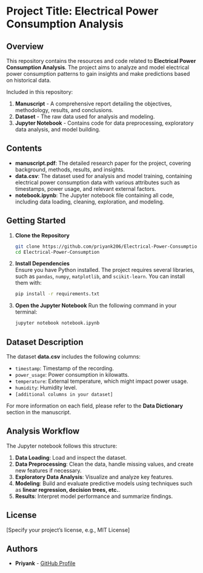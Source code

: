 
# Project Title: Electrical Power Consumption Analysis

## Overview
This repository contains the resources and code related to **Electrical Power Consumption Analysis**. The project aims to analyze and model electrical power consumption patterns to gain insights and make predictions based on historical data.

Included in this repository:
1. **Manuscript** - A comprehensive report detailing the objectives, methodology, results, and conclusions.
2. **Dataset** - The raw data used for analysis and modeling.
3. **Jupyter Notebook** - Contains code for data preprocessing, exploratory data analysis, and model building.

## Contents
- **manuscript.pdf**: The detailed research paper for the project, covering background, methods, results, and insights.
- **data.csv**: The dataset used for analysis and model training, containing electrical power consumption data with various attributes such as timestamps, power usage, and relevant external factors.
- **notebook.ipynb**: The Jupyter notebook file containing all code, including data loading, cleaning, exploration, and modeling.

## Getting Started

1. **Clone the Repository**
   ```bash
   git clone https://github.com/priyank206/Electrical-Power-Consumption.git
   cd Electrical-Power-Consumption
   ```

2. **Install Dependencies**  
   Ensure you have Python installed. The project requires several libraries, such as `pandas`, `numpy`, `matplotlib`, and `scikit-learn`. You can install them with:
   ```bash
   pip install -r requirements.txt
   ```

3. **Open the Jupyter Notebook**
   Run the following command in your terminal:
   ```bash
   jupyter notebook notebook.ipynb
   ```

## Dataset Description
The dataset **data.csv** includes the following columns:
- `timestamp`: Timestamp of the recording.
- `power_usage`: Power consumption in kilowatts.
- `temperature`: External temperature, which might impact power usage.
- `humidity`: Humidity level.
- `[additional columns in your dataset]`

For more information on each field, please refer to the **Data Dictionary** section in the manuscript.

## Analysis Workflow
The Jupyter notebook follows this structure:
1. **Data Loading**: Load and inspect the dataset.
2. **Data Preprocessing**: Clean the data, handle missing values, and create new features if necessary.
3. **Exploratory Data Analysis**: Visualize and analyze key features.
4. **Modeling**: Build and evaluate predictive models using techniques such as **linear regression, decision trees, etc.**.
5. **Results**: Interpret model performance and summarize findings.

## License
[Specify your project’s license, e.g., MIT License]

## Authors
- **Priyank** - [GitHub Profile](https://github.com/priyank206)


